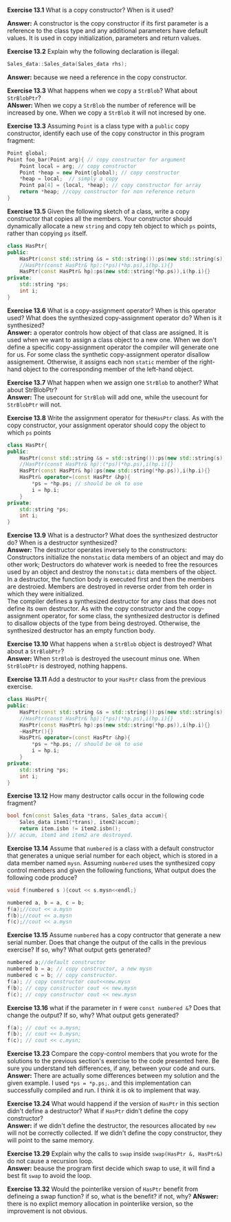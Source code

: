 **Exercise 13.1** What is a copy constructor? When is it used?<br />

**Answer:** A constructor is the copy constructor if its first parameter is a reference to the class type and any additional parameters have default values. It is used in copy initialization, parameters and return values.


**Exercise 13.2** Explain why the following declaration is illegal:
```cpp
Sales_data::Sales_data(Sales_data rhs);
```
**Answer:** because we need a reference in the copy constructor.


**Exercise 13.3** What happens when we copy a `StrBlob`? What about `StrBlobPtr`?<br />
**ANswer:** When we copy a `StrBlob` the number of reference will be increased by one. When we copy a `StrBlob` it will not incresed by one.


**Exercise 13.3** Assuming `Point` is a class type with a `public` copy constructor, identify each use of the copy constructor in this program fragment:
```cpp
Point global;
Point foo_bar(Point arg){ // copy constructor for argument
    Point local = arg; // copy constructor
    Point *heap = new Point(global); // copy constructor
    *heap = local;  // simply a copy
    Point pa[4] = {local, *heap}; // copy constructor for array
    return *heap; //copy constructor for non reference return 
}
```


**Exercise 13.5** Given the following sketch of a class, write a copy constructor that copies all the members. Your constructor should dynamically allocate a new `string` and copy teh object to which `ps` points, rather than copying `ps` itself.
```cpp
class HasPtr{
public:
    HasPtr(const std::string &s = std::string()):ps(new std::string(s)),i(0) {}
    //HasPtr(const HasPtr& hp):(*ps)(*hp.ps),i(hp.i){}
    HasPtr(const HasPtr& hp):ps(new std::string(*hp.ps)),i(hp.i){}
private:
    std::string *ps;
    int i;
}
```


**Exercise 13.6** What is a copy-assignment operator? When is this operator used? What does the synthesized copy-assignment operator do? When is it synthesized?<br />
**Answer:** a operator controls how object of that class are assigned. It is used when we want to assign a class object to a new one. When we don't define a specific copy-assignment operator the compiler will generate one for us. For some class the synthetic copy-assignment operator disallow assignement. Otherwise, it assigns each non `static` member of the right-hand object to the corresponding member of the left-hand object.


**Exercise 13.7** What happen when we assign one `StrBlob` to another? What about StrBlobPtr?<br />
**Answer:** The usecount for `StrBlob` will add one, while the usecount for `StrBlobPtr` will not.


**Exercise 13.8** Write the assignment operator for the`HasPtr` class. As with the copy constructor, your assignment operator should copy the object to which `ps` points<br />
```cpp
class HasPtr{
public:
    HasPtr(const std::string &s = std::string()):ps(new std::string(s)),i(0) {}
    //HasPtr(const HasPtr& hp):(*ps)(*hp.ps),i(hp.i){}
    HasPtr(const HasPtr& hp):ps(new std::string(*hp.ps)),i(hp.i){}
    HasPtr& operator=(const HasPtr &hp){
        *ps = *hp.ps; // should be ok to use
        i = hp.i;
    }
private:
    std::string *ps;
    int i;
}
```


**Exercise 13.9** What is a destructor? What does the synthesized destructor do? When is a destructor synthesized?<br />
**Answer:** The destructor operates inversely to the constructors: Constructors initialize the non`static` data members of an object and may do other work; Destructors do whatever work is needed to free the resources used by an object and destroy the non`static` data members of the object.<br />
In a destructor, the function body is executed first and then the members are destroied. Members are destroyed in reverse order from teh order in which they were initialized.<br />
The compiler defines a synthesized destructor for any class that does not define its own destructor. As with the copy constructor and the copy-assignment operator, for some class, the synthesized destructor is defined to disallow objects of the type from being destroyed. Otherwise, the synthesized destructor has an empty function body.


**Exercise 13.10** What happens when a `StrBlob` object is destroyed? What about a `StrBlobPtr`?<br />
**Answer:** When `StrBlob` is destroyed the usecount minus one. When `StrBlobPtr` is destroyed, nothing happens.



**Exercise 13.11** Add a destructor to your `HasPtr` class from the previous exercise.
```cpp
class HasPtr{
public:
    HasPtr(const std::string &s = std::string()):ps(new std::string(s)),i(0) {}
    //HasPtr(const HasPtr& hp):(*ps)(*hp.ps),i(hp.i){}
    HasPtr(const HasPtr& hp):ps(new std::string(*hp.ps)),i(hp.i){}
    ~HasPtr(){}
    HasPtr& operator=(const HasPtr &hp){
        *ps = *hp.ps; // should be ok to use
        i = hp.i;
    }
private:
    std::string *ps;
    int i;
}
```


**Exercise 13.12** How many destructor calls occur in the following code fragment?
```cpp
bool fcn(const Sales_data *trans, Sales_data accum){
    Sales_data item1(*trans), item2(accum);
    return item.isbn != item2.isbn();
}// accum, item1 and item2 are destroyed.
```


**Exercise 13.14** Assume that `numbered` is a class with a default constructor that generates a unique serial number for each object, which is stored in a data member named `mysn`. Assuming `numbered` uses the synthesized copy control members and given the following functions, What output does the following code produce?
```cpp
void f(numbered s ){cout << s.mysn<<endl;}

numbered a, b = a, c = b;
f(a);//cout << a.mysn
f(b);//cout << a.mysn
f(c);//cout << a.mysn
```


**Exercise 13.15** Assume `numbered` has a copy contructor that generate a new serial number. Does that change the output of the calls in the previous exercise? If so, why? What output gets generated?
```cpp
numbered a;//default constructor
numbered b = a; // copy constructor, a new mysn
numbered c = b; // copy constructor.
f(a); // copy constructor cout<<new.mysn
f(b); // copy constructor cout << new.mysn
f(c); // copy constructor cout << new.mysn
```


**Exercise 13.16** what if the parameter in `f` were `const numbered &`? Does that change the output? If so, why? What output gets generated?
```cpp
f(a); // cout << a.mysn;
f(b); // cout << b.mysn;
f(c); // cout << c.mysn;
```


**Exercise 13.23** Compare the copy-control members that you wrote for the solutions to the previous section's exercise to the code presented here. Be sure you understand teh differences, if any, between your code and ours.<br />
**Answer:** There are actually some differences between my solution and the given example. I used `*ps = *p.ps;`. and this implementation can successfully compiled and run. I think it is ok to implement that way. 


**Exercise 13.24** What would happend if the version of `HasPtr` in this section didn't define a destructor? What if `HasPtr` didn't define the copy constructor?<br />
**Answer:** if we didn't define the destructor, the resources allocated by `new` will not be correctly collected. If we didn't define the copy constructor, they will point to the same memory.


**Exercise 13.29** Explain why the calls to `swap` inside `swap(HasPtr &, HasPtr&)` do not cause a recursion loop.<br />
**Answer:** beause the program first decide which swap to use, it will find a best fit `swap` to avoid the loop.


**Exercise 13.32** Would the pointerlike version of `HasPtr` benefit from defineing a swap function? if so, what is the benefit? if not, why?
**ANswer:** there is no explict memory allocation in pointerlike version, so the improvement is not obvious.
